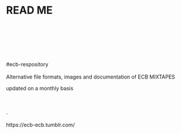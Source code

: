 # READ ME
<br></br>
<br></br>
<br></br>
#ecb-respository
<br></br>
Alternative file formats, images and documentation of ECB MIXTAPES
<p>updated on a monthly basis</p> 
<br></br>
.<br></br>
<url>https://ecb-ecb.tumblr.com/</url>
